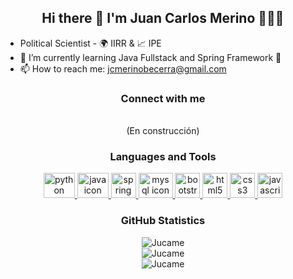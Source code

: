 <h2 align="center">Hi there 👋 I'm Juan Carlos Merino 👨‍💻🚀</h2>

- Political Scientist - 🌍 IIRR & 📈 IPE
- 🌱 I’m currently learning Java Fullstack and Spring Framework 🍃
- 📫 How to reach me: jcmerinobecerra@gmail.com

<h3 align="center">Connect with me</h3>
<p align="center">
    <!--
    <a href="https://www.linkedin.com/in/juan-carlos-merino/" target="_blank">
        <img src="https://raw.githubusercontent.com/rahuldkjain/github-profile-readme-generator/master/src/images/icons/Social/linked-in-alt.svg" alt="perfil en linkedin" height="30" width="40"/>
    </a> -->
    <br>
    (En construcción)
</p>

<h3 align="center">Languages and Tools</h3>
<p align="center"> 
    <a href="https://www.python.org/" target="_blank"> 
        <img src="https://www.vectorlogo.zone/logos/python/python-icon.svg" alt="python icon" width="50" height="40" margin-right="3px"/>
    </a>
    <a href="https://www.java.com/" target="_blank"> 
        <img src="https://www.vectorlogo.zone/logos/java/java-icon.svg" alt="java icon" width="50" height="40" margin-right="3px"/>
    </a>
    <a href="https://spring.io/" target="_blank"> 
       <img src="https://www.vectorlogo.zone/logos/springio/springio-icon.svg" alt="spring icon" width="40" height="40" margin-right="3px"/> 
    </a>
    <a href="https://www.mysql.com/" target="_blank"> 
      <img src="https://www.vectorlogo.zone/logos/mysql/mysql-icon.svg" alt="mysql icon" width="55" height="40" margin-right="3px"/> 
    </a>
    <a href="https://getbootstrap.com" target="_blank"> 
      <img src="https://www.vectorlogo.zone/logos/getbootstrap/getbootstrap-icon.svg" alt="bootstrap icon" width="40" height="40" margin-right="3px"/> 
    </a> 
    <a href="https://www.w3.org/html/" target="_blank"> 
      <img src="https://www.vectorlogo.zone/logos/w3_html5/w3_html5-icon.svg" alt="html5 icon" width="40" height="40" margin-right="3px"/> 
    </a>
    <a href="https://www.w3schools.com/css/" target="_blank"> 
      <img src="https://cdn1.iconfinder.com/data/icons/logotypes/32/badge-css-3-128.png" alt="css3 icon" width="40" height="40" margin-right="3px"/> 
    </a>  
    <a href="https://developer.mozilla.org/en-US/docs/Web/JavaScript" target="_blank"> 
        <img src="https://upload.vectorlogo.zone/logos/javascript/images/239ec8a4-163e-4792-83b6-3f6d96911757.svg" alt="javascript icon" width="40" height="40" margin-right="3px"/> 
    </a> 
</p>

<h3 align="center">GitHub Statistics</h3>
<p align="center">
    <img src="https://github-readme-stats.vercel.app/api/top-langs?username=Jucame&show_icons=true&locale=en&theme=tokyonight&langs_count=3" alt="Jucame"/><br>
    <img src="https://github-readme-stats.vercel.app/api?username=Jucame&show_icons=true&locale=en&theme=tokyonight" alt="Jucame"/><br>
    <img src="https://github-readme-streak-stats.herokuapp.com/?user=Jucame&theme=dark" alt="Jucame"/>
</p>

